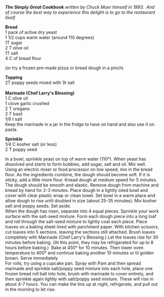 ***The Simply Great Cookbook*** *written by Chuck Muer himself in 1993.  And of course the best way to experience this delight is to go to the restaurant itself.*

**Bread**  
1 pack of active dry yeast  
1 1/2 cups warm water (around 110 degrees)  
1T sugar  
2 T olive oil  
1T salt  
4 C of bread flour  
  
(or try a frozen pre-made pizza or bread dough in a pinch)  
  
**Topping**  
2T poppy seeds mixed with 3t salt  
   
**Marinade (Chef Larry's Blessing)**  
1 C olive oil  
1 clove garlic crushed  
2 T oregano  
2 T basil  
1/8 t salt  
Keep the marinade in a jar in the fridge to have on hand and also use it on pasta.  
  
**Sprinkle**  
1/4 C kosher salt (or less)  
2 T poppy seed  
  
In a bowl, sprinkle yeast on top of warm water (110°). When yeast has dissolved and starts to form bubbles, add sugar, salt and oil. Mix well.  Using an electric mixer or food processor on low speed, mix in the bread flour. As the ingredients combine, the dough should become soft. If it is sticky, add a little more flour. Knead dough at medium speed for 5 minutes. The dough should be smooth and elastic. Remove dough from machine and knead by hand for 2-3 minutes. Place dough in a lightly oiled bowl and cover with clear plastic wrap or clean towel. Set bowl in a warm place and allow dough to rise until doubled in size (about 25-35 minutes). Mix kosher salt and poppy seeds. Set aside.  
When the dough has risen, separate into 4 equal pieces. Sprinkle your work surface with the salt-seed mixture. Form each dough piece into a long loaf and roll through the salt-seed mixture to lightly coat each piece. Place loaves on a baking sheet lined with parchment paper. With kitchen scissors, cut loaves into 5 sections, leaving the sections still attached. Brush loaves completely with Marinade (Chef Larry's Blessing.) Let the loaves rise for 30 minutes before baking. (At this point, they may be refrigerated for up to 8 hours before baking.)  Bake at 450° for 10 minutes. Then lower oven temperature to 400° and continue baking another 10 minutes or til golden brown. Serve immediately  
For rolls, try using a cupcake pan. Spray with Pam and then spread marinade and sprinkle salt/poppy seed mixture into each hole, place one frozen bread roll ball into hole, brush with marinade to cover entirely, and then sprinkle again lightly with salt/poppy seed mixture. These will rise in about 4-7 hours. You can make the tins up at night, refrigerate, and pull out in the morning to let rise.